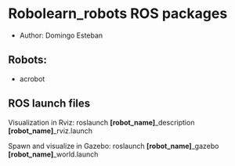 # Robolearn_robots ROS packages

* Author: Domingo Esteban

## Robots:
- acrobot

## ROS launch files
Visualization in Rviz:
    roslaunch **[robot_name]**_description **[robot_name]**_rviz.launch
    
Spawn and visualize in Gazebo:
    roslaunch **[robot_name]**_gazebo **[robot_name]**_world.launch
